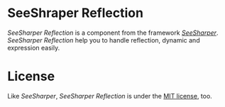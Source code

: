 # SeeShraper Reflection

*SeeSharper Reflection* is a component from the framework *[SeeSharper](https://github.com/DavenaHack/SeeSharper)*. *SeeSharper Reflection* help you to handle reflection, dynamic and expression easily.


# License
Like *SeeSharper*, *SeeSharper Reflection* is under the [MIT license](https://github.com/DavenaHack/SeeSharper.Reflection/blob/master/LICENSE), too.